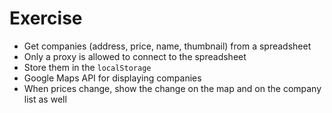 # Exercise

-   Get companies (address, price, name, thumbnail) from a spreadsheet
-   Only a proxy is allowed to connect to the spreadsheet
-   Store them in the `localStorage`
-   Google Maps API for displaying companies
-   When prices change, show the change on the map and on the company list as well
